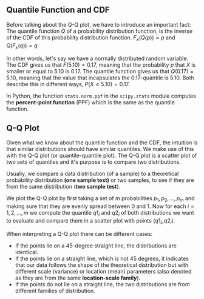 ## Quantile Function and CDF
Before talking about the Q-Q plot, we have to introduce an important fact: The quantile function $Q$ of a probability distribution function, is the inverse of the CDF of this probability distribution function. $F_x(Q(p)) = p$ and $Q(F_x(q)) = q$

In other words, let's say we have a normally distributed random variable. The CDF gives us that $F(5.10) = 0.17$, meaning that the probability $p$ that $X$ is smaller or equal to $5.10$ is $0.17$. The quantile function gives us that $Q(0.17) = 5.10$, meaning that the value that incapsulates the 0.17-quantile is $5.10$. Both describe this in different ways, $P(X \leq 5.10) = 0.17$. 

In Python, the function `stats.norm.ppf` in the `scipy.stats` module computes the **percent-point function** (PPF) which is the same as the quantile function. 
## Q-Q Plot
Given what we know about the quantile function and the CDF, the intuition is that similar distributions should have similar quantiles. We make use of this with the Q-Q plot (or quantile-quantile plot). The Q-Q plot is a scatter plot of two sets of quantiles and it's purpose is to compare two distributions. 

Usually, we compare a data distribution (of a sample) to a theoretical probability distribution **(one sample test)** or two samples, to see if they are from the same distribution (**two sample test**). 

We plot the Q-Q plot by first taking a set of $m$ probabilities $p_1,p_2,...,p_m$ and making sure that they are evenly spread between 0 and 1. Now for each $i = 1,2,...,m$ we compute the quantile $q1_i$ and $q2_i$ of both distributions we want to evaluate and compare them in a scatter plot with points ($q1_i,q2_i$). 

When interpreting a Q-Q plot there can be different cases: 
- If the points lie on a 45-degree straight line, the distributions are identical. 
- If the points lie on a straight line, which is not 45 degrees, it indicates that our data follows the shape of the theoretical distribution but with different scale (variance) or location (mean) parameters (also denoted as they are from the same **location-scale family**). 
- If the points do not lie on a straight line, the two distributions are from different families of distribution. 